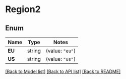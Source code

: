 # Region2

## Enum

Name | Type | Notes
------------ | ------------- | -------------
**EU** | string | (value: `"eu"`)
**US** | string | (value: `"us"`)


[[Back to Model list]](../README.md#documentation-for-models) [[Back to API list]](../README.md#documentation-for-api-endpoints) [[Back to README]](../README.md)


